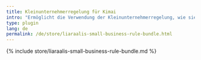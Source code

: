 ```yaml
---
title: Kleinunternehmerregelung für Kimai
intro: "Ermöglicht die Verwendung der Kleinunternehmerregelung, wie sie in Deutschland und Österreich angewendet werden kann, bei der Rechnungserstellung in Kimai."
type: plugin
lang: de
permalink: /de/store/liaraalis-small-business-rule-bundle.html
---
```


{% include store/liaraalis-small-business-rule-bundle.md %}
